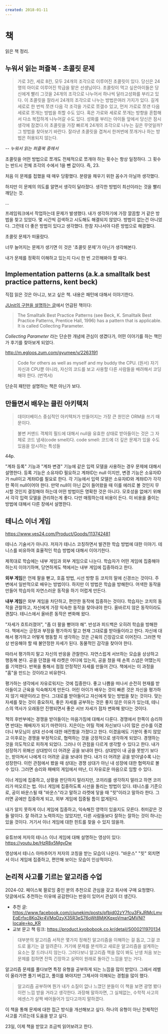 ```yaml
---
created: 2018-01-11
---
```

# 책

읽은 책 정리.

## 누워서 읽는 퍼즐북 - 초콜릿 문제

> 가로 3칸, 세로 8칸, 모두 24개의 조각으로 이루어진 초콜릿이 있다. 당신은 24명의 아이로 이루어진 학급을 맡은 선생님이다. 초콜릿이 먹고 싶은아이들은 당신에게 빨리 그것을 24개의 조각으로 나누어서 하나씩 달라고성화를 부리고 있다. 이 초콜릿을 잘라서 24개의 조각으로 나누는 방법은여러 가지가 있다. 길게 세로로 한 번씩 쪼갠 다음 각 조각을 가로로 쪼갤수 있고, 먼저 가로로 쪼갠 다음 세로로 쪼개는 방법을 취할 수도 있다. 혹은 가로와 세로로 쪼개는 방향을 혼합해서 다소 복잡하게 나누어갈 수도 있다. 성화를 부리는 아이들 앞에서 당신은 잠시 생각에 잠겼다.이 초콜릿을 가장 빠르게 24개의 조각으로 나누는 길은 무엇일까? 그 방법을 찾아보기 바란다. 잘라낸 초콜릿을 겹쳐서 한꺼번에 쪼개거나 하는 방법은 허용되지 않는다.

*-- 누워서 읽는 퍼즐북 중에서*

초콜릿을 어떤 방법으로 쪼개도 전체적으로 쪼개야 하는 횟수는 항상 일정하다. 그 횟수는 반드시 전체 조각의 수에서 1을 뺀 값이다. 즉, 23.

처음 이 문제를 접했을 때 매우 당황했다.
분량을 채우기 위한 꼼수가 아닐까 생각했다.

하지만 이 문제의 의도를 알면서 생각이 달라졌다.
생각한 방법이 최선이라는 것을 빨리 깨닫는 것.

...

프레임워크에서 작업하는데 문제가 발생했다.
내가 생각하기에 가장 깔끔할 거 같은 방법을 찾고 있었다.
몇 시간씩 검색하고 시도해도 해결되지 않았다.
방법이 없는건 아니었다. 그런데 더 좋은 방법이 있다고 생각했다.
한참 지나서야 다른 방법으로 해결했다.

초콜릿 문제가 떠올랐다.

너무 늘어지는 문제가 생기면 이 것은 '초콜릿 문제'가 아닌가 생각해본다.

내가 문제를 정확히 이해하고 있는지 다시 한 번 고민해봐야 할 때다.

## Implementation patterns (a.k.a smalltalk best practice patterns, kent beck)

직접 읽은 것은 아니고, 보고 싶은 책. 내용은 패턴에 대해서 이야기한다.

[JUnit의 구현을 설명하는 글](https://curlunit.sourceforge.net/doc/cookstour/cookstour.htm)에서 언급된 책이다:
> The Smalltalk Best Practice Patterns (see Beck, K. Smalltalk Best Practice Patterns, Prentice Hall, 1996) has a pattern that is applicable. It is called Collecting Parameter.

*Collecting Parameter* 라는 단순한 개념에 관심이 생겼다가, 어떤 이야기를 하는 책인가 후기를 찾아보게 되었다.

http://m.egloos.zum.com/gyumee/v/2263191

> Code for others as well as myself and my buddy the CPU. (원서)
> 자기 자신과 CPU뿐 아니라, 자신의 코드를 보고 사용할 다른 사람들을 배려해서 코딩해야 한다. (번역서)

단순히 패턴만 설명하는 책은 아닌가 보다.

## 만들면서 배우는 클린 아키텍처

> 데이터베이스 중심적인 아키텍처가 만들어지는 가장 큰 원인은 ORM을 쓰기 때문이다.

> 불변 커맨드 객체의 필드에 대해서 null을 유효한 상태로 받아들이는 것은 그 자체로 코드 냄새(code smell)다.
> code smell: 코드에 더 깊은 문제가 있을 수도 있음을 암시하는 특성들

44p.

"계좌 등록" 기능과 "계좌 변경" 기능에 같은 입력 모델을 사용하는 경우 문제에 대해서 설명한다.
등록 기능은 소유자ID 필요하고 계좌ID는 null 이지만, 변경 기능은 소유자ID가 null이고 계좌ID를 필요로 한다.
각 기능에서 입력 모델은 소유자ID와 계좌ID가 각각 한 쪽이 null이어야 한다.
만약 null이 아닌 값이 들어왔을 때 이를 에러로 볼 것인지 무시할 것인지 결정해야 하는데 어떤 방법이든 명확한 것은 아니다.
모호성을 없애기 위해서 각각 입력 모델을 관리하는게 좋다.
다만 매핑하는데 비용이 든다.
이 비용을 줄이는 방법에 대해서 다른 장에서 설명한다.

## 테니스 이너 게임

https://www.yes24.com/Product/Goods/113742481

테니스 기술서가 아니다. 저자가 테니스 코칭하면서 발견한 학습 방법에 대한 이야기.
테니스를 비유하여 효율적인 학습 방법에 대해서 이야기한다.

제목대로 학습에는 내부 게임과 외부 게임으로 나눈다.
학습자가 어떤 게임에 집중해야 하는지 이야기하며, 당연하게도 책에서는 내부 게임에 집중하라고 한다.

**외부 게임**은 언제 팔을 뻗고, 호흡 방법, 시선 방향 등 코치의 말에 신경쓰는 것이다.
주변에서 일반적으로 배우는 방법이다. 하지만 이 방법은 학습을 방해한다.
어색한 동작을 만들어 학습자의 자연스러운 동작을 하기 어렵게 만든다.

**내부 게임**은 외부 게임을 차단하고, 편안한 동작에 집중하는 것이다.
학습자는 코치의 동작을 관찰하고, 자신에게 가장 익숙한 동작을 찾아내야 한다.
올바르지 않은 동작이라도 괜찮다. 테니스에서 올바른 동작은 변화해 왔다.

"자세가 흐트러졌어", "좀 더 팔을 뻗어야 해". 반성과 피드백은 오히려 학습을 방해한다.
책에서는 긍정과 부정을 평가하지 말고 현재 그대로를 받아들이라고 한다.
자신에 대해서 평가하고 어떻게 행동할 지 생각하는 것은 근육의 긴장감으로 이어진다.
그러면 막상 반응해야 할 때 불안정한 자세가 된다. 동물적인 감각을 찾아야 한다.

따라서 평가하지 말고 자신의 반응을 관찰한다.
자연스럽게 서브하는 모습을 상상하고 행동해 본다.
공을 던졌을 때 라켓은 어디에 있는지, 공을 쳤을 때 손목 스냅은 어땠는지를 기억한다.
반복을 통해서 점점 안정적인 자세를 만들어 간다. 책에서는 이 과정을 "홈"을 만드는 것이라고 비유한다.

평가하는 생각에서 자유로워지는 것에 집중한다.
좋고 나쁨을 떠나서 순전히 현재를 받아들이고 근육을 익숙해지게 만든다.
어린 아이가 배우는 것이 빠른 것은 자신을 평가하지 않기 때문이라고 한다.
그대로를 받아들이고 자신에게 맞는 방법을 찾는 것이다.
맞는 자세를 찾는 것이 중요하지, 좋은 자세를 공부하는 것은 좋지 않은 이유가 있는데,
테니스의 역사가 오래동안 진행되면서 좋은 서브 자세가 점차 변화해 왔다는 것이다.

책의 후반부에는 경쟁을 받아들이는 마음가짐에 대해서 다룬다.
경쟁에서 한쪽이 승리하면 반대는 패배자가 되기 마련이다.
지은이는 어릴 적에 자신보다 나이 많은 선수를 이겼더니 부모님이 상대 선수에 대한 애잔함을 가졌다고 한다.
이겼음에도 기분이 좋지 않았고 이후로는 경쟁을 부정적으로, 협력하는 것을 긍정적으로 생각하게 되었다.
경쟁하는 것을 의도적으로 피하게 되었다.
그러나 이 관점을 다르게 생각할 수 있다고 한다.
내가 성장하기 위해선 상대방이 더 어려운 공을 보내야 한다.
상대방이 내 공을 못받기 보다는, 받아쳐서 나에게 더 어려운 공을 보내야 한다.
내가 더 어려운 공을 받아낼수록 나는 성장한다.
이런 관점에서 봤을 때 상대는 경쟁 상대가 아닌 내 성장에 대한 협력자로 볼 수 있다.
그러면 승리와 패배의 게임에서 떠난, 더 자유로운 마음으로 임할 수 있다.

이너 게임에 집중하고, 상황을 판단하지 말라지만, 코끼리를 생각하지 말라고 하면 코끼리가 떠오르는 법.
이너 게임에 집중하도록 시선을 돌리는 방법이 있다.
테니스를 기준으로, 공이 바운스될 때 "바운스"라고 말하고 라켓에 닿을 때 "힛"이라고 말하라 한다.
그러면 공에만 집중하게 되고, 외부 게임에 집중될 틈이 없게된다.

내가 알지 못하게 이너 게임에 집중하고, 익숙해진 영역이 있을지도 모른다.
취미같은 것들 말이다. 잘 하려고 노력하지는 않았지만, 다른 사람들보다 잘하는 잘하는 것이 하나는 있을 것이다.
거기서 이너 게임에 대한 힌트를 찾을 수 있지 않을까.

---

유튜브에 저자의 테니스 이너 게임에 대해 설명하는 영상이 있다: https://youtu.be/HzR8x5MgvDw

영상에서 테니스 아마추어가 저자의 코칭을 받는 모습이 나온다.
"바운스" "힛" 외치면서 이너 게임에 집중하고, 편안해 보이는 모습이 인상적이다.

## 논리적 사고를 기르는 알고리즘 수업

2024-02. 페이스북 팔로잉 중인 분의 추천으로 관심을 갖고 회사에 구매 요청했다.\
덧글에서도 추천하는 이유에 공감한다는 반응이 있어서 관심이 더 생긴다.

- 추천 글: https://www.facebook.com/cjunekim/posts/pfbid02zY7fcu3FkJRMcLmvEqErfxc8Kq2kr4VMqDzyX35R3eS76oWt8MjKKqxoVmarQMVNl?locale=ko_KR
- 교보 문고 책 링크: https://product.kyobobook.co.kr/detail/S000211970134

> 대부분의 알고리즘 서적은 몇가지 정해진 알고리즘을 이해하는 걸 돕고, 그걸 코드로 옮기는 걸 알려준다. 거기에 문제를 분석하고 새로운 알고리즘을 설계하는 요소는 잘 드러나지 않는다. 그러다보니 알고리즘 책을 많이 봐도 난생 처음 보는 문제를 접하면 잔뜩 긴장하고 실력이 원래로 돌아간 느낌을 받는 거다.

알고리즘 문제를 풀다보면 특정 유형을 공부하게 되는 느낌을 많이 받았다.
그래서 레벨이 올라가면 풀기 버겁고, 풀이를 봐야지만 그제서야 이해되는 경험을 많이 했다.

> 알고리즘 공부하며 뭔가 내가 소질이 없나 느꼈던 분들이 이 책을 보면 광명 봤다 이런 느낌 받을 거라고 생각한다. 과장해 말하자면, 그 실체없는, 수학적 사고의 에센스가 살짝 배어들어가 있다고까지 말하겠다.

이 책을 통해 문제에 대한 접근 방식을 개선해보고 싶다.
하나의 유형이 아닌 전체적인 사고를 기르는데 도움을 받고 싶다.

23일, 이제 책을 받았고 조금씩 읽어보려고 한다.
